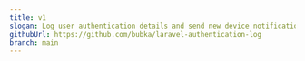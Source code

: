 ```yaml
---
title: v1
slogan: Log user authentication details and send new device notifications.
githubUrl: https://github.com/bubka/laravel-authentication-log
branch: main
---
```

